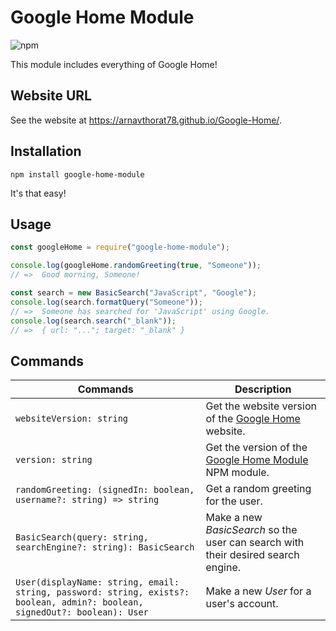 # Google Home Module

![npm](https://img.shields.io/npm/v/google-home-module?color=red&label=npm&logo=version&logoColor=grey)

This module includes everything of Google Home!

## Website URL

See the website at https://arnavthorat78.github.io/Google-Home/.

## Installation

```
npm install google-home-module
```

It's that easy!

## Usage

```js
const googleHome = require("google-home-module");

console.log(googleHome.randomGreeting(true, "Someone"));
// =>  Good morning, Someone!

const search = new BasicSearch("JavaScript", "Google");
console.log(search.formatQuery("Someone"));
// =>  Someone has searched for 'JavaScript' using Google.
console.log(search.search("_blank"));
// =>  { url: "..."; target: "_blank" }
```

## Commands

| Commands                                                                                                                   | Description                                                                                               |
| -------------------------------------------------------------------------------------------------------------------------- | --------------------------------------------------------------------------------------------------------- |
| `websiteVersion: string`                                                                                                   | Get the website version of the [Google Home](https://arnavthorat78.github.io/Google-Home/) website.       |
| `version: string`                                                                                                          | Get the version of the [Google Home Module](https://www.npmjs.com/package/google-home-module) NPM module. |
| `randomGreeting: (signedIn: boolean, username?: string) => string`                                                         | Get a random greeting for the user.                                                                       |
| `BasicSearch(query: string, searchEngine?: string): BasicSearch`                                                           | Make a new _BasicSearch_ so the user can search with their desired search engine.                         |
| `User(displayName: string, email: string, password: string, exists?: boolean, admin?: boolean, signedOut?: boolean): User` | Make a new _User_ for a user's account.                                                                   |

